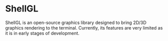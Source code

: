 # ShellGL

ShellGL is an open-source graphics library designed to bring 2D/3D graphics rendering to the terminal. Currently, its features are very limited as it is in early stages of development.

